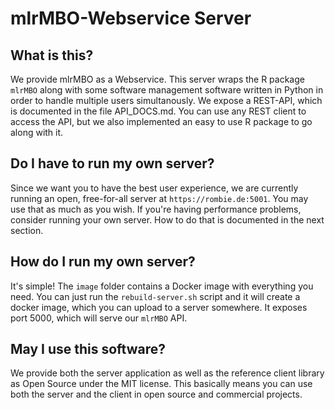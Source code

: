 # mlrMBO-Webservice Server

## What is this?
We provide mlrMBO as a Webservice.
This server wraps the R package `mlrMBO` along with some software management software written in Python in order to handle multiple users simultanously.
We expose a REST-API, which is documented in the file API_DOCS.md.
You can use any REST client to access the API, but we also implemented an easy to use R package to go along with it.

## Do I have to run my own server?
Since we want you to have the best user experience, we are currently running an open, free-for-all server at `https://rombie.de:5001`.
You may use that as much as you wish.
If you're having performance problems, consider running your own server.
How to do that is documented in the next section.

## How do I run my own server?
It's simple!
The `image` folder contains a Docker image with everything you need.
You can just run the `rebuild-server.sh` script and it will create a docker image, which you can upload to a server somewhere.
It exposes port 5000, which will serve our `mlrMBO` API.

## May I use this software?
We provide both the server application as well as the reference client library as Open Source under the MIT license. This basically means you can use both the server and the client in open source and commercial projects.
